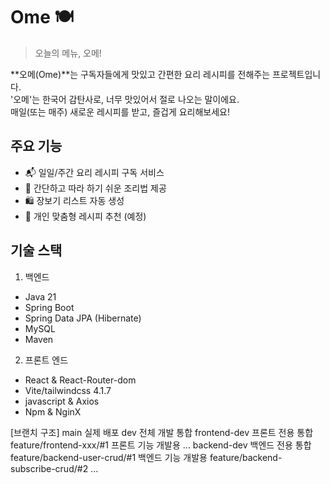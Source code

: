 # Ome 🍽️

> 오늘의 메뉴, 오메!

**오메(Ome)**는 구독자들에게 맛있고 간편한 요리 레시피를 전해주는 프로젝트입니다.  
'오메'는 한국어 감탄사로, 너무 맛있어서 절로 나오는 말이에요.  
매일(또는 매주) 새로운 레시피를 받고, 즐겁게 요리해보세요!

## 주요 기능
- 📬 일일/주간 요리 레시피 구독 서비스
- 🍱 간단하고 따라 하기 쉬운 조리법 제공
- 🛍️ 장보기 리스트 자동 생성
- 💌 개인 맞춤형 레시피 추천 (예정)

## 기술 스택
1) 백엔드
- Java 21
- Spring Boot
- Spring Data JPA (Hibernate)
- MySQL
- Maven

2) 프론트 엔드
- React & React-Router-dom
- Vite/tailwindcss 4.1.7
- javascript & Axios
- Npm & NginX 


[브랜치 구조]
main    실제 배포
dev    전체 개발 통합
frontend-dev    프론트 전용 통합
feature/frontend-xxx/#1     프론트 기능 개발용
...
backend-dev    백엔드 전용 통합
feature/backend-user-crud/#1    백엔드 기능 개발용
feature/backend-subscribe-crud/#2
...
